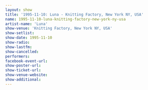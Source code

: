 ```yaml
---
layout: show
title: '1995-11-10: Luna - Knitting Factory, New York NY, USA'
name: 1995-11-10-luna-knitting-factory-new-york-ny-usa
artist-name: 'Luna'
show-venue: 'Knitting Factory, New York NY, USA'
show-setlist: 
show-date: 1995-11-10
show-radio: 
show-lastfm: 
show-cancelled: 
performers: 
facebook-event-url: 
show-poster-url: 
show-ticket-url: 
show-venue-website: 
show-additional: 
---
```


